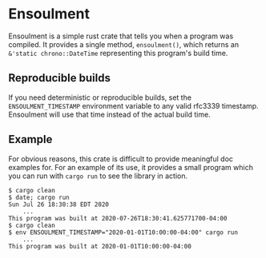 # Ensoulment

Ensoulment is a simple rust crate that tells you when a program was compiled. It provides a single method, `ensoulment()`, which returns an `&'static chrono::DateTime` representing this program's build time.

## Reproducible builds

If you need deterministic or reproducible builds, set the `ENSOULMENT_TIMESTAMP` environment variable to any valid rfc3339 timestamp. Ensoulment will use that time instead of the actual build time.

## Example

For obvious reasons, this crate is difficult to provide meaningful doc examples for. For an example of its use, it provides a small program which you can run with `cargo run` to see the library in action.

```
$ cargo clean
$ date; cargo run
Sun Jul 26 18:30:38 EDT 2020
    ...
This program was built at 2020-07-26T18:30:41.625771700-04:00
$ cargo clean
$ env ENSOULMENT_TIMESTAMP="2020-01-01T10:00:00-04:00" cargo run
    ...
This program was built at 2020-01-01T10:00:00-04:00
```
